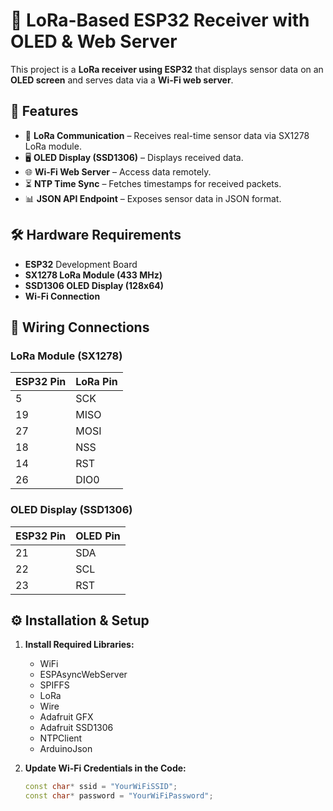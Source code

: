 # 🚀 LoRa-Based ESP32 Receiver with OLED & Web Server  

This project is a **LoRa receiver using ESP32** that displays sensor data on an **OLED screen** and serves data via a **Wi-Fi web server**.

## 📌 Features  
- 📡 **LoRa Communication** – Receives real-time sensor data via SX1278 LoRa module.  
- 🖥️ **OLED Display (SSD1306)** – Displays received data.  
- 🌐 **Wi-Fi Web Server** – Access data remotely.  
- ⏳ **NTP Time Sync** – Fetches timestamps for received packets.  
- 📊 **JSON API Endpoint** – Exposes sensor data in JSON format.  

## 🛠️ Hardware Requirements  
- **ESP32** Development Board  
- **SX1278 LoRa Module (433 MHz)**  
- **SSD1306 OLED Display (128x64)**  
- **Wi-Fi Connection**  

## 🔌 Wiring Connections  
### LoRa Module (SX1278)  
| **ESP32 Pin** | **LoRa Pin** |  
|--------------|------------|  
| 5  | SCK  |  
| 19 | MISO |  
| 27 | MOSI |  
| 18 | NSS  |  
| 14 | RST  |  
| 26 | DIO0 |  

### OLED Display (SSD1306)  
| **ESP32 Pin** | **OLED Pin** |  
|--------------|------------|  
| 21 | SDA  |  
| 22 | SCL  |  
| 23 | RST  |  

## ⚙️ Installation & Setup  
1. **Install Required Libraries:**  
   - WiFi  
   - ESPAsyncWebServer  
   - SPIFFS  
   - LoRa  
   - Wire  
   - Adafruit GFX  
   - Adafruit SSD1306  
   - NTPClient  
   - ArduinoJson  

2. **Update Wi-Fi Credentials in the Code:**  
   ```cpp
   const char* ssid = "YourWiFiSSID";
   const char* password = "YourWiFiPassword";

